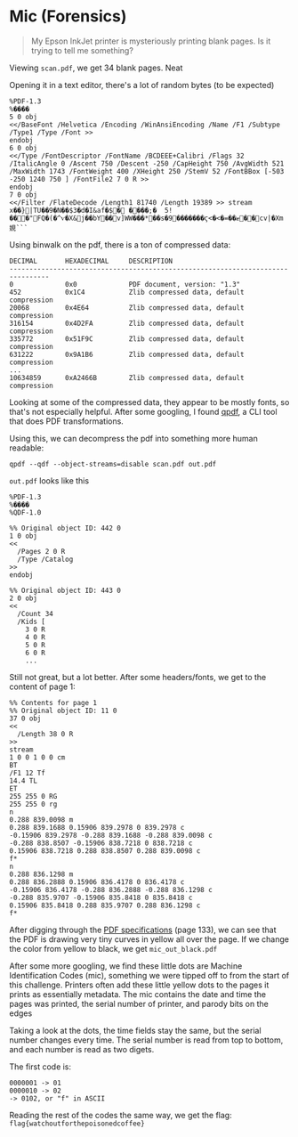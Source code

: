 # Mic (Forensics)
> My Epson InkJet printer is mysteriously printing blank pages. Is it trying to tell me something?

Viewing `scan.pdf`, we get 34 blank pages. Neat

Opening it in a text editor, there's a lot of random bytes (to be expected)
```
%PDF-1.3
%����
5 0 obj
<</BaseFont /Helvetica /Encoding /WinAnsiEncoding /Name /F1 /Subtype /Type1 /Type /Font >> 
endobj
6 0 obj
<</Type /FontDescriptor /FontName /BCDEEE+Calibri /Flags 32 /ItalicAngle 0 /Ascent 750 /Descent -250 /CapHeight 750 /AvgWidth 521 /MaxWidth 1743 /FontWeight 400 /XHeight 250 /StemV 52 /FontBBox [-503 -250 1240 750 ] /FontFile2 7 0 R >> 
endobj
7 0 obj
<</Filter /FlateDecode /Length1 81740 /Length 19389 >> stream
x��}|TU��9�N��$3�d�I&af�$� ����;�	5!���"FQ�(�^ѵ�X&j��bY��v]WW���*��s�9�������ϛ<�<�=��ޓ��cv|�Xm娊```
```

Using binwalk on the pdf, there is a ton of compressed data:

```
DECIMAL       HEXADECIMAL     DESCRIPTION
--------------------------------------------------------------------------------
0             0x0             PDF document, version: "1.3"
452           0x1C4           Zlib compressed data, default compression
20068         0x4E64          Zlib compressed data, default compression
316154        0x4D2FA         Zlib compressed data, default compression
335772        0x51F9C         Zlib compressed data, default compression
631222        0x9A1B6         Zlib compressed data, default compression
...
10634859      0xA2466B        Zlib compressed data, default compression
```

Looking at some of the compressed data, they appear to be mostly fonts, so that's not especially helpful. After some googling, I found [qpdf](http://qpdf.sourceforge.net/), a CLI tool that does PDF transformations.

Using this, we can decompress the pdf into something more human readable:
```
qpdf --qdf --object-streams=disable scan.pdf out.pdf
```

`out.pdf` looks like this

```
%PDF-1.3
%����
%QDF-1.0

%% Original object ID: 442 0
1 0 obj
<<
  /Pages 2 0 R
  /Type /Catalog
>>
endobj

%% Original object ID: 443 0
2 0 obj
<<
  /Count 34
  /Kids [
    3 0 R
    4 0 R
    5 0 R
    6 0 R
    ...
```

Still not great, but a lot better. After some headers/fonts, we get to the content of page 1:


```
%% Contents for page 1
%% Original object ID: 11 0
37 0 obj
<<
  /Length 38 0 R
>>
stream
1 0 0 1 0 0 cm
BT
/F1 12 Tf
14.4 TL
ET
255 255 0 RG
255 255 0 rg
n
0.288 839.0098 m
0.288 839.1688 0.15906 839.2978 0 839.2978 c
-0.15906 839.2978 -0.288 839.1688 -0.288 839.0098 c
-0.288 838.8507 -0.15906 838.7218 0 838.7218 c
0.15906 838.7218 0.288 838.8507 0.288 839.0098 c
f*
n
0.288 836.1298 m
0.288 836.2888 0.15906 836.4178 0 836.4178 c
-0.15906 836.4178 -0.288 836.2888 -0.288 836.1298 c
-0.288 835.9707 -0.15906 835.8418 0 835.8418 c
0.15906 835.8418 0.288 835.9707 0.288 836.1298 c
f*
```

After digging through the [PDF specifications](https://www.adobe.com/content/dam/acom/en/devnet/pdf/pdfs/PDF32000_2008.pdf) (page 133), we can see that the PDF is drawing very tiny curves in yellow all over the page. If we change the color from yellow to black, we get `mic_out_black.pdf`

After some more googling, we find these little dots are Machine Identification Codes (mic), something we were tipped off to from the start of this challenge. Printers often add these little yellow dots to the pages it prints as essentially metadata. The mic contains the date and time the pages was printed, the serial number of printer, and parody bits on the edges

Taking a look at the dots, the time fields stay the same, but the serial number changes every time. The serial number is read from top to bottom, and each number is read as two digets.

The first code is:
```
0000001 -> 01
0000010 -> 02
-> 0102, or "f" in ASCII
```

Reading the rest of the codes the same way, we get the flag: `flag{watchoutforthepoisonedcoffee}`
